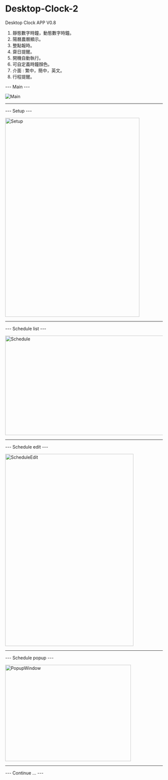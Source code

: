 # Desktop-Clock-2
Desktop Clock APP V0.8

1. 靜態數字時鐘，動態數字時鐘。
2. 陽曆農曆顯示。
3. 整點報時。
4. 齋日提醒。
5. 開機自動執行。
6. 可自定義時鐘顏色。
7. 介面 : 繁中，簡中，英文。
8. 行程提醒。




--- Main ---

![Main](https://github.com/user-attachments/assets/9c869347-4315-4a5e-a38c-d932c4dddd25)


-----------------------------------------------
--- Setup ---


<img width="429" height="636" alt="Setup" src="https://github.com/user-attachments/assets/c235edc5-64f7-4ed7-8330-0371a2655992" />


-----------------------------------------------
--- Schedule list ---


<img width="774" height="318" alt="Schedule" src="https://github.com/user-attachments/assets/fc0b6e3d-7a83-4c51-ac22-e0b38337e27d" />


-----------------------------------------------
--- Schedule edit ---


<img width="410" height="614" alt="ScheduleEdit" src="https://github.com/user-attachments/assets/e0d92d76-4184-42cc-9898-d8a4a80bac94" />


-----------------------------------------------
--- Schedule popup ---


<img width="402" height="308" alt="PopupWindow" src="https://github.com/user-attachments/assets/820052c6-5787-4ef5-a574-c3f1493e92d7" />



-----------------------------------------------
--- Continue ... ---



